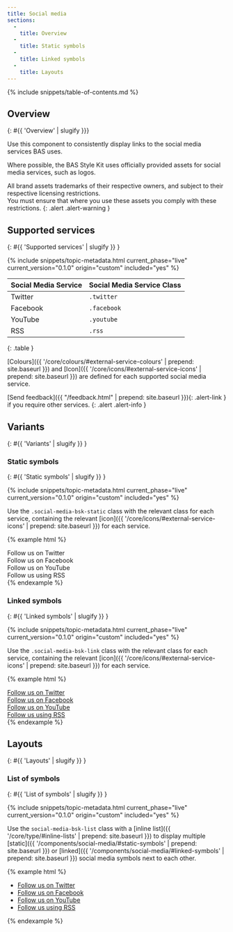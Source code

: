 ```yaml
---
title: Social media
sections:
  -
    title: Overview
  -
    title: Static symbols
  -
    title: Linked symbols
  -
    title: Layouts
---
```


{% include snippets/table-of-contents.md %}

## Overview
{: #{{ 'Overview' | slugify }}}

Use this component to consistently display links to the social media services BAS uses.

Where possible, the BAS Style Kit uses officially provided assets for social media services, such as logos.

All brand assets trademarks of their respective owners, and subject to their respective licensing restrictions. <br />
You must ensure that where you use these assets you comply with these restrictions.
{: .alert .alert-warning }

## Supported services
{: #{{ 'Supported services' | slugify }} }

{% include snippets/topic-metadata.html current_phase="live" current_version="0.1.0" origin="custom" included="yes" %}

| Social Media Service | Social Media Service Class |
| -------------------- | -------------------------- |
| Twitter              | `.twitter`                 |
| Facebook             | `.facebook`                |
| YouTube              | `.youtube`                 |
| RSS                  | `.rss`                     |
{: .table }

[Colours]({{ '/core/colours/#external-service-colours' | prepend: site.baseurl }}) and
[Icon]({{ '/core/icons/#external-service-icons' | prepend: site.baseurl }}) are defined for each supported social media
service.

[Send feedback]({{ "/feedback.html" | prepend: site.baseurl }}){: .alert-link } if you require other services.
{: .alert .alert-info }

## Variants
{: #{{ 'Variants' | slugify }} }

### Static symbols
{: #{{ 'Static symbols' | slugify }} }

{% include snippets/topic-metadata.html current_phase="live" current_version="0.1.0" origin="custom" included="yes" %}

Use the `.social-media-bsk-static` class with the relevant class for each service, containing the relevant
[icon]({{ '/core/icons/#external-service-icons' | prepend: site.baseurl }}) for each service.

{% example html %}
<!-- Twitter -->
<div class="social-media-bsk-static twitter"><i class="fa fa-3x fa-twitter-square"></i><span class="sr-only">Follow us on Twitter</span></div>

<!-- Facebook -->
<div class="social-media-bsk-static facebook"><i class="fa fa-3x fa-facebook-square"></i><span class="sr-only">Follow us on Facebook</span></div>

<!-- YouTube -->
<div class="social-media-bsk-static youtube"><i class="fa fa-3x fa-youtube-square"></i><span class="sr-only">Follow us on YouTube</span></div>

<!-- RSS -->
<div class="social-media-bsk-static rss"><i class="fa fa-3x fa-rss-square"></i><span class="sr-only">Follow us using RSS</span></div>
{% endexample %}

### Linked symbols
{: #{{ 'Linked symbols' | slugify }} }

{% include snippets/topic-metadata.html current_phase="live" current_version="0.1.0" origin="custom" included="yes" %}

Use the `.social-media-bsk-link` class with the relevant class for each service, containing the relevant
[icon]({{ '/core/icons/#external-service-icons' | prepend: site.baseurl }}) for each service.

{% example html %}
<!-- Twitter -->
<div><a href="#" class="social-media-bsk-link twitter"><i class="fa fa-3x fa-twitter-square"></i><span class="sr-only">Follow us on Twitter</span></a></div>

<!-- Facebook -->
<div><a href="#" class="social-media-bsk-link facebook"><i class="fa fa-3x fa-facebook-square"></i><span class="sr-only">Follow us on Facebook</span></a></div>

<!-- YouTube -->
<div><a href="#" class="social-media-bsk-link youtube"><i class="fa fa-3x fa-youtube-square"></i><span class="sr-only">Follow us on YouTube</span></a></div>

<!-- RSS -->
<div><a href="#" class="social-media-bsk-link rss"><i class="fa fa-3x fa-rss-square"></i><span class="sr-only">Follow us using RSS</span></a></div>
{% endexample %}

## Layouts
{: #{{ 'Layouts' | slugify }} }

### List of symbols
{: #{{ 'List of symbols' | slugify }} }

{% include snippets/topic-metadata.html current_phase="live" current_version="0.1.0" origin="custom" included="yes" %}

Use the `social-media-bsk-list` class with a [inline list]({{ '/core/type/#inline-lists' | prepend: site.baseurl }})
to display multiple [static]({{ '/components/social-media/#static-symbols' | prepend: site.baseurl }}) or
[linked]({{ '/components/social-media/#linked-symbols' | prepend: site.baseurl }}) social media symbols next to each
other.

{% example html %}
<!-- Twitter -->
<ul class="list-inline social-media-bsk-list">
  <li><a href="#" class="social-media-bsk-link twitter"><i class="fa fa-3x fa-twitter-square"></i><span class="sr-only">Follow us on Twitter</span></a></li>
  <li><a href="#" class="social-media-bsk-link facebook"><i class="fa fa-3x fa-facebook-square"></i><span class="sr-only">Follow us on Facebook</span></a></li>
  <li><a href="#" class="social-media-bsk-link youtube"><i class="fa fa-3x fa-youtube-square"></i><span class="sr-only">Follow us on YouTube</span></a></li>
  <li><a href="#" class="social-media-bsk-link rss"><i class="fa fa-3x fa-rss-square"></i><span class="sr-only">Follow us using RSS</span></a></li>
</ul>
{% endexample %}
